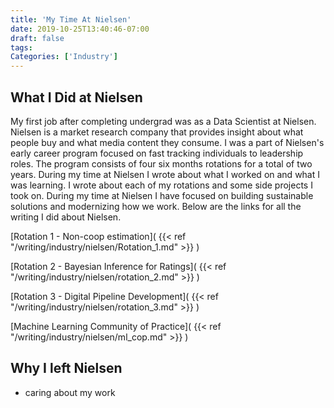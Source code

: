 ```yaml
---
title: 'My Time At Nielsen'
date: 2019-10-25T13:40:46-07:00
draft: false
tags: 
Categories: ['Industry']
---
```



## What I Did at Nielsen
My first job after completing undergrad was as a Data Scientist at Nielsen. Nielsen is a market research company that provides insight about what people buy and what media content they consume. I was a part of Nielsen's early career program focused on fast tracking individuals to leadership roles. The program consists of four six months rotations for a total of two years. During my time at Nielsen I wrote about what I worked on and what I was learning. I wrote about each of my rotations and some side projects I took on. During my time at Nielsen I have focused on building sustainable solutions and modernizing how we work. Below are the links for all the writing I did about Nielsen. 

[Rotation 1 - Non-coop estimation](
    {{< ref  "/writing/industry/nielsen/Rotation_1.md"  >}} )

[Rotation 2 - Bayesian Inference for Ratings](
    {{< ref  "/writing/industry/nielsen/rotation_2.md"  >}} )

[Rotation 3 - Digital Pipeline Development](
    {{< ref  "/writing/industry/nielsen/rotation_3.md"  >}} )

[Machine Learning Community of Practice](
    {{< ref  "/writing/industry/nielsen/ml_cop.md"  >}} )

## Why I left Nielsen

- caring about my work


